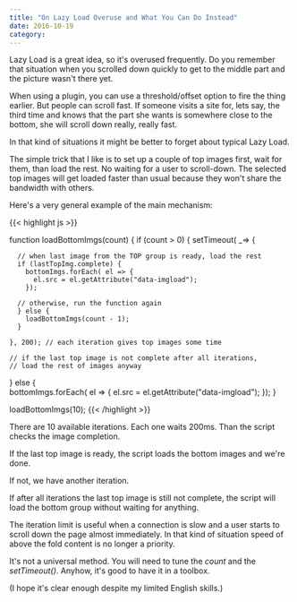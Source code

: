 ```yaml
---
title: "On Lazy Load Overuse and What You Can Do Instead"
date: 2016-10-19
category: 
---
```


Lazy Load is a great idea, so it's overused frequently.
Do you remember that situation when you scrolled down
quickly to get to the middle part and the picture wasn't there yet.

<!--more-->

When using a plugin, you can use a threshold/offset option to fire the thing earlier.
But people can scroll fast. 
If someone visits a site for, lets say,
the third time and knows that the part she wants is somewhere close to the bottom,
she will scroll down really, really fast.

In that kind of situations it might be better to forget about typical Lazy Load.

The simple trick that I like is to set up a couple of top images first,
wait for them,
than load the rest.
No waiting for a user to scroll-down.
The selected top images will get loaded faster than usual because they won't share the bandwidth with others.

Here's a very general example of the main mechanism:

{{< highlight js >}}

function loadBottomImgs(count) {
  if (count > 0) {
    setTimeout( _=> {

      // when last image from the TOP group is ready, load the rest
      if (lastTopImg.complete) {
        bottomImgs.forEach( el => {
          el.src = el.getAttribute("data-imgload");
        });
      
      // otherwise, run the function again
      } else {
        loadBottomImgs(count - 1); 
      } 

    }, 200); // each iteration gives top images some time

    // if the last top image is not complete after all iterations,
    // load the rest of images anyway
  } else {        
    bottomImgs.forEach( el => {
      el.src = el.getAttribute("data-imgload");
    });
  }

  loadBottomImgs(10);
{{< /highlight >}}

There are 10 available iterations.
Each one waits 200ms. 
Than the script checks the image completion.

If the last top image is ready, the script loads the bottom images and we're done. 

If not, we have another iteration.

If after all iterations the last top image is still not complete,
the script will load the bottom group without waiting for anything. 

The iteration limit is useful when a connection is slow and a user starts to scroll down the page almost immediately.
In that kind of situation speed of above the fold content is no longer a priority.

It's not a universal method.
You will need to tune the *count* and the *setTimeout()*.
Anyhow, it's good to have it in a toolbox.

(I hope it's clear enough despite my limited English skills.)